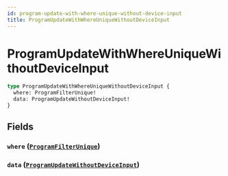 ```yaml
---
id: program-update-with-where-unique-without-device-input
title: ProgramUpdateWithWhereUniqueWithoutDeviceInput
---
```


 # ProgramUpdateWithWhereUniqueWithoutDeviceInput





```graphql
type ProgramUpdateWithWhereUniqueWithoutDeviceInput {
  where: ProgramFilterUnique!
  data: ProgramUpdateWithoutDeviceInput!
}
```


## Fields

### `where` ([`ProgramFilterUnique`](/inputs/program-filter-unique))




### `data` ([`ProgramUpdateWithoutDeviceInput`](/inputs/program-update-without-device-input))






